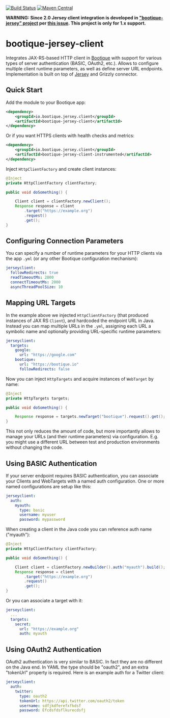 <!--
  Licensed to ObjectStyle LLC under one
  or more contributor license agreements.  See the NOTICE file
  distributed with this work for additional information
  regarding copyright ownership.  The ObjectStyle LLC licenses
  this file to you under the Apache License, Version 2.0 (the
  "License"); you may not use this file except in compliance
  with the License.  You may obtain a copy of the License at

    http://www.apache.org/licenses/LICENSE-2.0

  Unless required by applicable law or agreed to in writing,
  software distributed under the License is distributed on an
  "AS IS" BASIS, WITHOUT WARRANTIES OR CONDITIONS OF ANY
  KIND, either express or implied.  See the License for the
  specific language governing permissions and limitations
  under the License.
  -->

[![Build Status](https://travis-ci.org/bootique/bootique-jersey-client.svg)](https://travis-ci.org/bootique/bootique-jersey-client)
[![Maven Central](https://img.shields.io/maven-central/v/io.bootique.jersey.client/bootique-jersey-client.svg?colorB=brightgreen)](https://search.maven.org/artifact/io.bootique.jersey.client/bootique-jersey-client/)


**WARNING: Since 2.0 Jersey client integration is developed in ["bootique-jersey" project](https://github.com/bootique/bootique-jersey)
per [this issue](https://github.com/bootique/bootique-jersey/issues/48). This project is only for 1.x support.**

# bootique-jersey-client

Integrates JAX-RS-based HTTP client in [Bootique](http://bootique.io) with support for various types of 
server authentication (BASIC, OAuth2, etc.). Allows to configure multiple
client runtime parameters, as well as define server URL endpoints.
Implementation is built on top of [Jersey](https://jersey.java.net/)
and Grizzly connector.
 
## Quick Start

Add the module to your Bootique app:

```xml
<dependency>
	<groupId>io.bootique.jersey.client</groupId>
	<artifactId>bootique-jersey-client</artifactId>
</dependency>
```

Or if you want HTTPS clients with health checks and metrics:

```xml
<dependency>
	<groupId>io.bootique.jersey.client</groupId>
	<artifactId>bootique-jersey-client-instrumented</artifactId>
</dependency>
```

Inject `HttpClientFactory` and create client instances:

```java
@Inject
private HttpClientFactory clientFactory;

public void doSomething() {

    Client client = clientFactory.newClient();
    Response response = client
        .target("https://example.org")
        .request()
        .get();
} 
```

## Configuring Connection Parameters

You can specify a number of runtime parameters for your HTTP clients via
the app ```.yml``` (or any other Bootique configuration mechanism):

```yml
jerseyclient:
  followRedirects: true
  readTimeoutMs: 2000
  connectTimeoutMs: 2000
  asyncThreadPoolSize: 10
```

## Mapping URL Targets

In the example above we injected `HttpClientFactory` (that produced instances
of JAX RS `Client`), and hardcoded the endpoint URL in Java. Instead you
can map multiple URLs in the ```.yml```, assigning each URL a symbolic
name and optionally providing URL-specific runtime parameters:

```yml
jerseyclient:
  targets:
    google:
      url: "https://google.com"
    bootique:
      url: "https://bootique.io"
      followRedirects: false
```
Now you can inject `HttpTargets` and acquire instances of `WebTarget`
by name:
```java
@Inject
private HttpTargets targets;

public void doSomething() {

    Response response = targets.newTarget("bootique").request().get();
}
```
This not only reduces the amount of code, but more importantly allows
to manage your URLs (and their runtime parameters) via configuration.
E.g. you might use a different URL between test and production environments
without changing the code.

## Using BASIC Authentication

If your server endpoint requires BASIC authentication, you can associate
your Clients and WebTargets with a named auth configuration. One or more
named configurations are setup like this:

```yml
jerseyclient:
  auth:
    myauth:
      type: basic
      username: myuser
      password: mypassword
```
When creating a client in the Java code you can reference auth name ("myauth"):
```java
@Inject
private HttpClientFactory clientFactory;

public void doSomething() {

    Client client = clientFactory.newBuilder().auth("myauth").build();
    Response response = client
        .target("https://example.org")
        .request()
        .get();
} 
```
Or you can associate a target with it:
```yml
jerseyclient:
  ...
  targets:
    secret:
      url: "https://example.org"
      auth: myauth
```

## Using OAuth2 Authentication

OAuth2 authentication is very similar to BASIC. In fact they are no different
on the Java end. In YAML the type should be "oauth2", and an extra "tokenUrl"
property is required. Here is an example auth for a Twitter client:

```yml
jerseyclient:
  auth:
    twitter:
      type: oauth2
      tokenUrl: https://api.twitter.com/oauth2/token
      username: sdfjkdferefxfkdsf
      password: Efcdsfdsflkurecdsfj 
```

